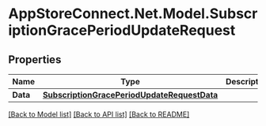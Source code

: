 # AppStoreConnect.Net.Model.SubscriptionGracePeriodUpdateRequest

## Properties

Name | Type | Description | Notes
------------ | ------------- | ------------- | -------------
**Data** | [**SubscriptionGracePeriodUpdateRequestData**](SubscriptionGracePeriodUpdateRequestData.md) |  | 

[[Back to Model list]](../README.md#documentation-for-models) [[Back to API list]](../README.md#documentation-for-api-endpoints) [[Back to README]](../README.md)

